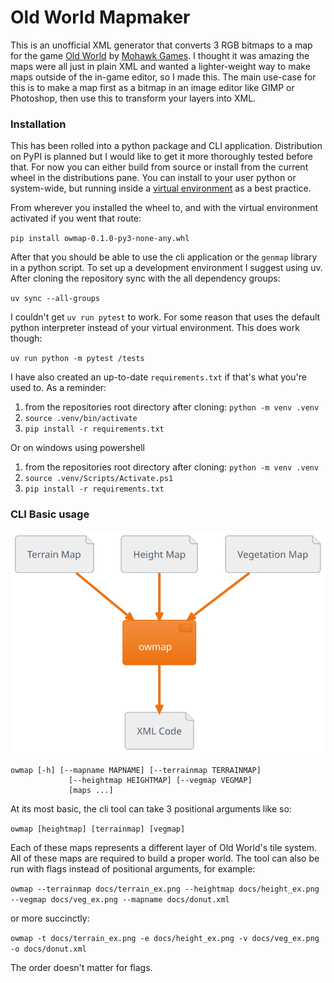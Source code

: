 # Old World Mapmaker
This is an unofficial XML generator that converts 3 RGB bitmaps to a map for the game [Old World](https://en.wikipedia.org/wiki/Old_World_(video_game)) by [Mohawk Games](https://en.wikipedia.org/wiki/Mohawk_Games). I thought it was amazing the maps were all just in plain XML and wanted a lighter-weight way to make maps outside of the in-game editor, so I made this. The main use-case for this is to make a map first as a bitmap in an image editor like GIMP or Photoshop, then use this to transform your layers into XML.  

### Installation
This has been rolled into a python package and CLI application. Distribution on PyPI is planned but I would like to get it more thoroughly tested before that. For now you can either build from source or install from the current wheel in the distributions pane. You can install to your user python or system-wide, but running inside a [virtual environment](https://docs.python.org/3/library/venv.html) as a best practice. 

From wherever you installed the wheel to, and with the virtual environment activated if you went that route:

`pip install owmap-0.1.0-py3-none-any.whl`

After that you should be able to use the cli application or the `genmap` library in a python script. To set up a development environment I suggest using uv. After cloning the repository sync with the all dependency groups: 

`uv sync --all-groups`


I couldn't get `uv run pytest` to work. For some reason that uses the default python interpreter instead of your virtual environment. This does work though:

`uv run python -m pytest /tests`

I have also created an up-to-date `requirements.txt` if that's what you're used to. As a reminder:

1. from the repositories root directory after cloning: `python -m venv .venv`
2. `source .venv/bin/activate`
3. `pip install -r requirements.txt`

Or on windows using powershell

1. from the repositories root directory after cloning: `python -m venv .venv`
2. `source .venv/Scripts/Activate.ps1`
3. `pip install -r requirements.txt`

### CLI Basic usage

![pipeline](./docs/pipeline.svg)

```
owmap [-h] [--mapname MAPNAME] [--terrainmap TERRAINMAP]
             [--heightmap HEIGHTMAP] [--vegmap VEGMAP]
             [maps ...]
```

At its most basic, the cli tool can take 3 positional arguments like so: 

`owmap [heightmap] [terrainmap] [vegmap] `

Each of these maps represents a different layer of Old World's tile system. All of these maps are required to build a proper world. The tool can also be run with flags instead of positional arguments, for example:

`owmap --terrainmap docs/terrain_ex.png --heightmap docs/height_ex.png --vegmap docs/veg_ex.png --mapname docs/donut.xml`

or more succinctly:

`owmap -t docs/terrain_ex.png -e docs/height_ex.png -v docs/veg_ex.png -o docs/donut.xml`

The order doesn't matter for flags. 
